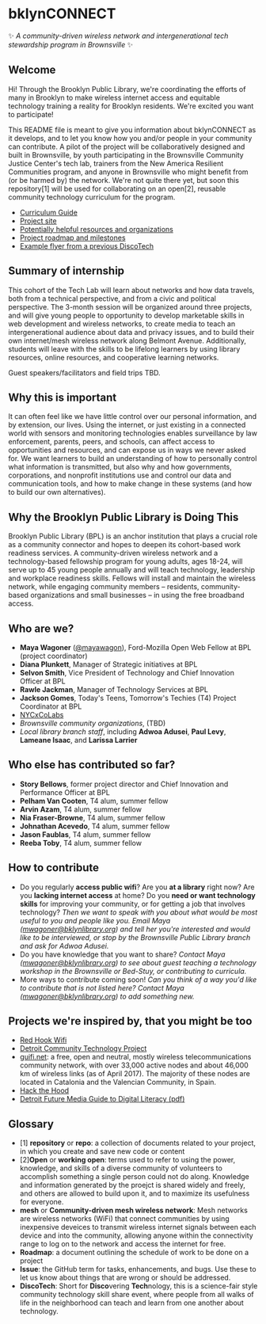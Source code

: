 # bklynCONNECT
✨ _A community-driven wireless network and intergenerational tech stewardship program in Brownsville_ ✨

## Welcome
Hi! Through the Brooklyn Public Library, we're coordinating the efforts of many in Brooklyn to make wireless internet access and equitable technology training a reality for Brooklyn residents. We're excited you want to participate!

This README file is meant to give you information about bklynCONNECT as it develops, and to let you know how you and/or people in your community can contribute. A pilot of the project will be collaboratively designed and built in Brownsville, by youth participating in the Brownsville Community Justice Center's tech lab, trainers from the New America Resilient Communities program, and anyone in Brownsville who might benefit from (or be harmed by) the network. We're not quite there yet, but soon this repository\[1\] will be used for collaborating on an open[2], reusable community technology curriculum for the program. 

- [Curriculum Guide](https://docs.google.com/document/d/1sZLhq8VYMmUQGTuuZ0I7k-LEnMXuVUUwcUOOeXRQPus/edit?usp=sharing)
- [Project site](https://mayawagon.github.io/datamoves/)
- [Potentially helpful resources and organizations](brownsville-resources.md)
- [Project roadmap and milestones](roadmap.md)
- [Example flyer from a previous DiscoTech](sf-discotech-flyer-2014.png)

## Summary of internship
This cohort of the Tech Lab will learn about networks and how data travels, both from a technical perspective, and from a civic and political perspective. The 3-month session will be organized around three projects, and will give young people to opportunity to develop marketable skills in web development and wireless networks, to create media to teach an intergenerational audience about data and privacy issues, and to build their own internet/mesh wireless network along Belmont Avenue. Additionally, students will leave with the skills to be lifelong learners by using library resources, online resources, and cooperative learning networks.

Guest speakers/facilitators and field trips TBD. 

## Why this is important

It can often feel like we have little control over our personal information, and by extension, our lives. Using the internet, or just existing in a connected world with sensors and monitoring technologies enables surveillance by law enforcement, parents, peers, and schools, can affect access to opportunities and resources, and can expose us in ways we never asked for. We want learners to build an understanding of how to personally control what information is transmitted, but also why and how governments, corporations, and nonprofit institutions use and control our data and communication tools, and how to make change in these systems (and how to build our own alternatives). 

## Why the Brooklyn Public Library is Doing This
Brooklyn Public Library (BPL) is an anchor institution that plays a crucial role as a community connector and hopes to deepen its cohort-based work readiness services. A community-driven wireless network and a technology-based fellowship program for young adults, ages 18-24, will serve up to 45 young people annually and will teach technology, leadership and workplace readiness skills. Fellows will install and maintain the wireless network, while engaging community members – residents, community-based organizations and small businesses – in using the free broadband access.

## Who are we?
- **Maya Wagoner** ([@mayawagon](https://github.com/mayawagon)), Ford-Mozilla Open Web Fellow at BPL (project coordinator)
- **Diana Plunkett**, Manager of Strategic initiatives at BPL
- **Selvon Smith**, Vice President of Technology and Chief Innovation Officer at BPL
- **Rawle Jackman**, Manager of Technology Services at BPL
- **Jackson Gomes**, Today's Teens, Tomorrow's Techies (T4) Project Coordinator at BPL
- [NYCxCoLabs](http://www.nyc.gov/html/nycx/index.html)
- _Brownsville community organizations_, (TBD)
- _Local library branch staff_, including **Adwoa Adusei**, **Paul Levy**, **Lameane Isaac**, and **Larissa Larrier**

## Who else has contributed so far?
- **Story Bellows**, former project director and Chief Innovation and Performance Officer at BPL
- **Pelham Van Cooten**, T4 alum, summer fellow
- **Arvin Azam**, T4 alum, summer fellow
- **Nia Fraser-Browne**, T4 alum, summer fellow
- **Johnathan Acevedo**, T4 alum, summer fellow
- **Jason Faublas**, T4 alum, summer fellow
- **Reeba Toby**, T4 alum, summer fellow

## How to contribute
- Do you regularly **access public wifi**? Are you **at a library** right now? Are you **lacking internet access** at home? Do you **need or want technology skills** for improving your community, or for getting a job that involves technology? _Then we want to speak with you about what would be most useful to you and people like you. Email Maya (mwagoner@bklynlibrary.org) and tell her you're interested and would like to be interviewed, or stop by the Brownsville Public Library branch and ask for Adwoa Adusei._
- Do you have knowledge that you want to share? _Contact Maya (mwagoner@bklynlibrary.org) to see about guest teaching a technology workshop in the Brownsville or Bed-Stuy, or contributing to curricula._
- More ways to contribute coming soon! _Can you think of a way you'd like to contribute that is not listed here? Contact Maya (mwagoner@bklynlibrary.org) to add something new._

## Projects we're inspired by, that you might be too
- [Red Hook Wifi](http://redhookwifi.org/)
- [Detroit Community Technology Project](https://www.alliedmedia.org/dctp)
- [guifi.net](https://guifi.net/): a free, open and neutral, mostly wireless telecommunications community network, with over 33,000 active nodes and about 46,000 km of wireless links (as of April 2017). The majority of these nodes are located in Catalonia and the Valencian Community, in Spain.
- [Hack the Hood](http://www.hackthehood.org/)
- [Detroit Future Media Guide to Digital Literacy (pdf)](https://www.alliedmedia.org/files/dfm_final_web.pdf)

## Glossary
- \[1\] **repository** or **repo**: a collection of documents related to your project, in which you create and save new code or content
- \[2\]**Open** or **working open**: terms used to refer to using the power, knowledge, and skills of a diverse community of volunteers to accomplish something a single person could not do along. Knowledge and information generated by the proejct is shared widely and freely, and others are allowed to build upon it, and to maximize its usefulness for everyone.  
- **mesh** or **Community-driven mesh wireless network**: Mesh networks are wireless networks (WiFi) that connect communities by using inexpensive deveices to transmit wireless internet signals between each device and into the community, allowing anyone within the connectivity range to log on to the network and access the internet for free. 
- **Roadmap**: a document outlining the schedule of work to be done on a project
- **Issue**: the GitHub term for tasks, enhancements, and bugs. Use these to let us know about things that are wrong or should be addressed. 
- **DiscoTech**: Short for **Disco**vering **Tech**nology, this is a science-fair style community technology skill share event, where people from all walks of life in the neighborhood can teach and learn from one another about technology. 
